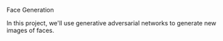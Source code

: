 Face Generation

In this project, we'll use generative adversarial networks to generate new images of faces.
